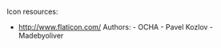 Icon resources:
- http://www.flaticon.com/
    Authors:
        - OCHA
        - Pavel Kozlov
        - Madebyoliver